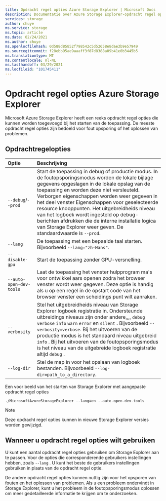 ```yaml
---
title: Opdracht regel opties Azure Storage Explorer | Microsoft Docs
description: Documentatie over Azure Storage Explorer-opdracht regel opties voor opstarten
services: storage
author: chuye
ms.service: storage
ms.topic: article
ms.date: 02/24/2021
ms.author: chuye
ms.openlocfilehash: 0d588d85852f798542c5d52658e8dae3b9e57949
ms.sourcegitcommit: f28ebb95ae9aaaff3f87d8388a09b41e0b3445b5
ms.translationtype: MT
ms.contentlocale: nl-NL
ms.lasthandoff: 03/29/2021
ms.locfileid: "101745411"
---
```

# <a name="azure-storage-explorer-command-line-options"></a>Opdracht regel opties Azure Storage Explorer

Microsoft Azure Storage Explorer heeft een reeks opdracht regel opties die kunnen worden toegevoegd bij het starten van de toepassing. De meeste opdracht regel opties zijn bedoeld voor fout opsporing of het oplossen van problemen.

## <a name="command-line-options"></a>Opdrachtregelopties
Optie  | Beschrijving
:------- | :-----------
`--debug`/`--prod`  | Start de toepassing in debug of productie modus. In de foutopsporingsmodus worden de lokale bijlage gegevens opgeslagen in de lokale opslag van de toepassing en worden deze niet versleuteld. Verborgen eigenschappen worden weer gegeven in het deel venster Eigenschappen voor geselecteerde resource knooppunten. Het uitgebreidheids niveau van het logboek wordt ingesteld op debug-berichten afdrukken die de interne installatie logica van Storage Explorer weer geven. De standaardwaarde is `--prod`.
`--lang`  | De toepassing met een bepaalde taal starten. Bijvoorbeeld `--lang="zh-Hans"`.
`--disable-gpu` | Start de toepassing zonder GPU-versnelling.
`--auto-open-dev-tools` | Laat de toepassing het venster hulpprogram ma's voor ontwikkel aars openen zodra het browser venster wordt weer gegeven. Deze optie is handig als u op een regel in de opstart code van het browser venster een scheidings punt wilt aanraken.
`--verbosity` | Stel het uitgebreidheids niveau van Storage Explorer logboek registratie in. Ondersteunde uitbreidings niveaus zijn onder andere,,,, `debug` `verbose` `info` `warn` `error` en `silent` . Bijvoorbeeld `--verbosity=verbose`. Bij het uitvoeren van de productie modus is het standaard niveau uitgebreid `info` . Bij het uitvoeren van de foutopsporingsmodus is het niveau van de uitgebreide logboek registratie altijd `debug` .
`--log-dir` | Stel de map in voor het opslaan van logboek bestanden. Bijvoorbeeld `--log-dir=path_to_a_directory`.

Een voor beeld van het starten van Storage Explorer met aangepaste opdracht regel opties

```shell
./MicrosoftAzureStorageExplorer --lang=en --auto-open-dev-tools
```

> [!NOTE]
> Deze opdracht regel opties kunnen in nieuwe Storage Explorer versies worden gewijzigd.

## <a name="when-to-use-command-line-options"></a>Wanneer u opdracht regel opties wilt gebruiken

U kunt een aantal opdracht regel opties gebruiken om Storage Explorer aan te passen. Voor de opties die corresponderende gebruikers instellingen hebben, zoals `--lang` . U kunt het beste de gebruikers instellingen gebruiken in plaats van de opdracht regel optie. 

De andere opdracht regel opties kunnen nuttig zijn voor het opsporen van fouten en het oplossen van problemen. Als u een probleem ondervindt in Storage Explorer, kunt u het probleem in de foutopsporingsmodus oplossen om meer gedetailleerde informatie te krijgen om te onderzoeken.